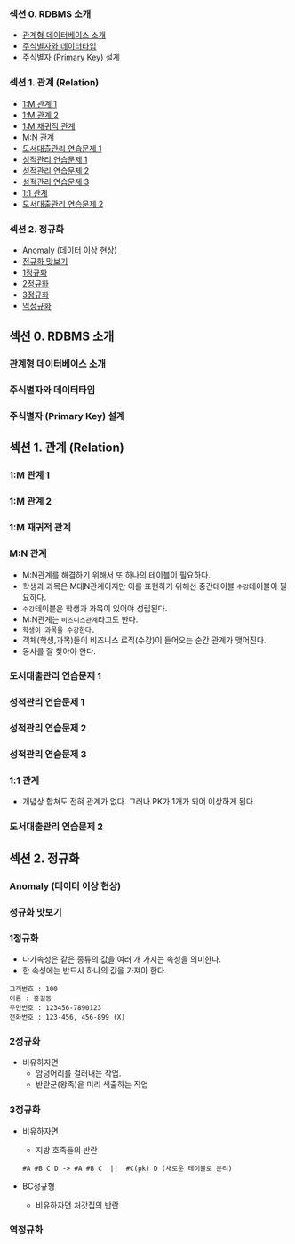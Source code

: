 ### 섹션 0. RDBMS 소개

- [관계형 데이터베이스 소개](#관계형-데이터베이스-소개)
- [주식별자와 데이터타입](#주식별자와-데이터타입)
- [주식별자 (Primary Key) 설계](#주식별자-primary-key-설계)

### 섹션 1. 관계 (Relation)

- [1:M 관계 1](#1m-관계-1)
- [1:M 관계 2](#1m-관계-2)
- [1:M 재귀적 관계](#1m-재귀적-관계)
- [M:N 관계](#mn-관계)
- [도서대출관리 연습문제 1](#도서대출관리-연습문제-1)
- [성적관리 연습문제 1](#성적관리-연습문제-1)
- [성적관리 연습문제 2](#성적관리-연습문제-2)
- [성적관리 연습문제 3](#성적관리-연습문제-3)
- [1:1 관계](#1-관계)
- [도서대출관리 연습문제 2](#도서대출관리-연습문제-2)

### 섹션 2. 정규화

- [Anomaly (데이터 이상 현상)](#anomaly-데이터-이상-현상)
- [정규화 맛보기](#정규화-맛보기)
- [1정규화](#1정규화)
- [2정규화](#2정규화)
- [3정규화](#3정규화)
- [역정규화](#역정규화)

## 섹션 0. RDBMS 소개

### 관계형 데이터베이스 소개

### 주식별자와 데이터타입

### 주식별자 (Primary Key) 설계

## 섹션 1. 관계 (Relation)

### 1:M 관계 1

### 1:M 관계 2

### 1:M 재귀적 관계

### M:N 관계

- M:N관계를 해결하기 위해서 또 하나의 테이블이 필요하다.
- 학생과 과목은 M대N관계이지만 이를 표현하기 위해선 중간테이블 `수강`테이블이 필요하다.
- `수강`테이블은 학생과 과목이 있어야 성립된다.
- M:N관계는 `비즈니스관계`라고도 한다.
- `학생이 과목을 수강한다.`
- 객체(학생,과목)들이 비즈니스 로직(수강)이 들어오는 순간 관계가 맺어진다.
- 동사를 잘 찾아야 한다.

### 도서대출관리 연습문제 1

### 성적관리 연습문제 1

### 성적관리 연습문제 2

### 성적관리 연습문제 3

### 1:1 관계

- 개념상 합쳐도 전혀 관계가 없다. 그러나 PK가 1개가 되어 이상하게 된다.

### 도서대출관리 연습문제 2

## 섹션 2. 정규화

### Anomaly (데이터 이상 현상)

### 정규화 맛보기

### 1정규화

- 다가속성은 같은 종류의 값을 여러 개 가지는 속성을 의미한다.
- 한 속성에는 반드시 하나의 값을 가져야 한다.

```text
고객번호 : 100
이름 : 홍길동
주민번호 : 123456-7890123
전화번호 : 123-456, 456-899 (X)
```

### 2정규화

- 비유하자면
  - 암덩어리를 걸러내는 작업.
  - 반란군(왕족)을 미리 색출하는 작업

### 3정규화

- 비유하자면

  - 지방 호족들의 반란

  ```text
  #A #B C D -> #A #B C  ||  #C(pk) D (새로운 테이블로 분리)
  ```

- BC정규형
  - 비유하자면 처갓집의 반란

### 역정규화

